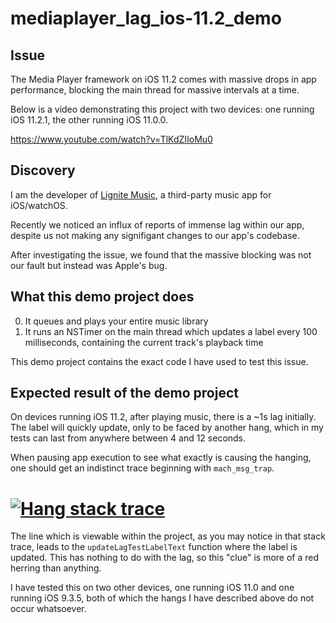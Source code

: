 # mediaplayer_lag_ios-11.2_demo

## Issue

The Media Player framework on iOS 11.2 comes with massive drops in app performance, blocking the main thread for massive intervals at a time.

Below is a video demonstrating this project with two devices: one running iOS 11.2.1, the other running iOS 11.0.0.

https://www.youtube.com/watch?v=TlKdZIIoMu0

## Discovery

I am the developer of [Lignite Music](http://www.lignitemusic.com), a third-party music app for iOS/watchOS. 

Recently we noticed an influx of reports of immense lag within our app, despite us not making any signifigant changes to our app's codebase.

After investigating the issue, we found that the massive blocking was not our fault but instead was Apple's bug. 

## What this demo project does

0. It queues and plays your entire music library
1. It runs an NSTimer on the main thread which updates a label every 100 milliseconds, containing the current track's playback time

This demo project contains the exact code I have used to test this issue. 

## Expected result of the demo project

On devices running iOS 11.2, after playing music, there is a ~1s lag initially. The label will quickly update, only to be faced by another hang, which in my tests can last from anywhere between 4 and 12 seconds.

When pausing app execution to see what exactly is causing the hanging, one should get an indistinct trace beginning with `mach_msg_trap`.

# [![Hang stack trace](https://raw.githubusercontent.com/edwinfinch/mediaplayer_lag_ios-11.2_demo/master/stacktrace.png)](#)

The line which is viewable within the project, as you may notice in that stack trace, leads to the `updateLagTestLabelText` function where the label is updated. This has nothing to do with the lag, so this "clue" is more of a red herring than anything.

I have tested this on two other devices, one running iOS 11.0 and one running iOS 9.3.5, both of which the hangs I have described above do not occur whatsoever.
